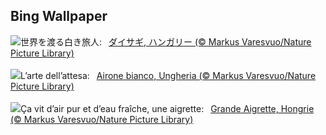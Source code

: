 ## Bing Wallpaper
![](https://www.bing.com/th?id=OHR.WhiteEgret_JA-JP5628214526_UHD.jpg&w=1000)世界を渡る白き旅人:&nbsp;&ensp;[ダイサギ, ハンガリー  (© Markus Varesvuo/Nature Picture Library)](https://www.bing.com/th?id=OHR.WhiteEgret_JA-JP5628214526_UHD.jpg)
<br><br/>
![](https://www.bing.com/th?id=OHR.WhiteEgret_IT-IT9836668114_UHD.jpg&w=1000)L’arte dell’attesa:&nbsp;&ensp;[Airone bianco, Ungheria (© Markus Varesvuo/Nature Picture Library)](https://www.bing.com/th?id=OHR.WhiteEgret_IT-IT9836668114_UHD.jpg)
<br><br/>
![](https://www.bing.com/th?id=OHR.WhiteEgret_FR-FR1372532221_UHD.jpg&w=1000)Ça vit d’air pur et d’eau fraîche, une aigrette:&nbsp;&ensp;[Grande Aigrette, Hongrie (© Markus Varesvuo/Nature Picture Library)](https://www.bing.com/th?id=OHR.WhiteEgret_FR-FR1372532221_UHD.jpg)
<br><br/>
